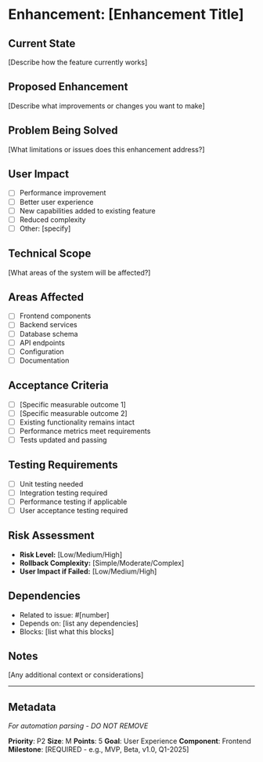 # Enhancement: [Enhancement Title]

## Current State
[Describe how the feature currently works]

## Proposed Enhancement
[Describe what improvements or changes you want to make]

## Problem Being Solved
[What limitations or issues does this enhancement address?]

## User Impact
- [ ] Performance improvement
- [ ] Better user experience
- [ ] New capabilities added to existing feature
- [ ] Reduced complexity
- [ ] Other: [specify]

## Technical Scope
[What areas of the system will be affected?]

## Areas Affected
- [ ] Frontend components
- [ ] Backend services
- [ ] Database schema
- [ ] API endpoints
- [ ] Configuration
- [ ] Documentation

## Acceptance Criteria
- [ ] [Specific measurable outcome 1]
- [ ] [Specific measurable outcome 2]
- [ ] Existing functionality remains intact
- [ ] Performance metrics meet requirements
- [ ] Tests updated and passing

## Testing Requirements
- [ ] Unit testing needed
- [ ] Integration testing required
- [ ] Performance testing if applicable
- [ ] User acceptance testing required

## Risk Assessment
- **Risk Level:** [Low/Medium/High]
- **Rollback Complexity:** [Simple/Moderate/Complex]
- **User Impact if Failed:** [Low/Medium/High]

## Dependencies
- Related to issue: #[number]
- Depends on: [list any dependencies]
- Blocks: [list what this blocks]

## Notes
[Any additional context or considerations]

---

## Metadata
*For automation parsing - DO NOT REMOVE*

**Priority**: P2
**Size**: M
**Points**: 5
**Goal**: User Experience
**Component**: Frontend
**Milestone**: [REQUIRED - e.g., MVP, Beta, v1.0, Q1-2025]